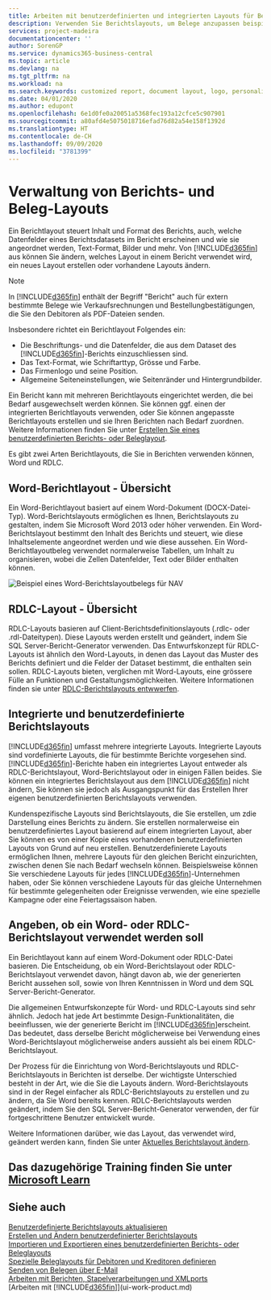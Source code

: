 ```yaml
---
title: Arbeiten mit benutzerdefinierten und integrierten Layouts für Berichte und Belege | Microsoft Docs
description: Verwenden Sie Berichtslayouts, um Belege anzupassen beispielsweise um die gewünschten Schriftart, das Logo oder die Seiteneinstellungen von PDF-Dateien zu personalisieren, die Sie den Debitoren senden.
services: project-madeira
documentationcenter: ''
author: SorenGP
ms.service: dynamics365-business-central
ms.topic: article
ms.devlang: na
ms.tgt_pltfrm: na
ms.workload: na
ms.search.keywords: customized report, document layout, logo, personalize
ms.date: 04/01/2020
ms.author: edupont
ms.openlocfilehash: 6e1d0fe0a20051a5368fec193a12cfce5c907901
ms.sourcegitcommit: a80afd4e5075018716efad76d82a54e158f1392d
ms.translationtype: HT
ms.contentlocale: de-CH
ms.lasthandoff: 09/09/2020
ms.locfileid: "3781399"
---
```

# <a name="managing-report-and-document-layouts"></a>Verwaltung von Berichts- und Beleg-Layouts
Ein Berichtlayout steuert Inhalt und Format des Berichts, auch, welche Datenfelder eines Berichtsdatasets im Bericht erscheinen und wie sie angeordnet werden, Text-Format, Bilder und mehr. Von [!INCLUDE[d365fin](includes/d365fin_md.md)] aus können Sie ändern, welches Layout in einem Bericht verwendet wird, ein neues Layout erstellen oder vorhandene Layouts ändern.

> [!NOTE]  
>   In [!INCLUDE[d365fin](includes/d365fin_md.md)] enthält der Begriff "Bericht" auch für extern bestimmte Belege wie Verkaufsrechnungen und Bestellungbestätigungen, die Sie den Debitoren als PDF-Dateien senden.

Insbesondere richtet ein Berichtlayout Folgendes ein:

* Die Beschriftungs- und die Datenfelder, die aus dem Dataset des [!INCLUDE[d365fin](includes/d365fin_md.md)]-Berichts einzuschliessen sind.
* Das Text-Format, wie Schriftarttyp, Grösse und Farbe.
* Das Firmenlogo und seine Position.
* Allgemeine Seiteneinstellungen, wie Seitenränder und Hintergrundbilder.

Ein Bericht kann mit mehreren Berichtlayouts eingerichtet werden, die bei Bedarf ausgewechselt werden können. Sie können ggf. einen der integrierten Berichtlayouts verwenden, oder Sie können angepasste Berichtlayouts erstellen und sie Ihren Berichten nach Bedarf zuordnen. Weitere Informationen finden Sie unter [Erstellen Sie eines benutzerdefinierten Berichts- oder Beleglayout](ui-how-create-custom-report-layout.md).

Es gibt zwei Arten Berichtlayouts, die Sie in Berichten verwenden können, Word und RDLC.

## <a name="word-report-layout-overview"></a>Word-Berichtlayout - Übersicht
Ein Word-Berichtlayout basiert auf einem Word-Dokument (DOCX-Datei-Typ). Word-Berichtslayouts ermöglichen es Ihnen, Berichtslayouts zu gestalten, indem Sie Microsoft Word 2013 oder höher verwenden. Ein Word-Berichtslayout bestimmt den Inhalt des Berichts und steuert, wie diese Inhaltselemente angeordnet werden und wie diese aussehen. Ein Word-Berichtlayoutbeleg verwendet normalerweise Tabellen, um Inhalt zu organisieren, wobei die Zellen Datenfelder, Text oder Bilder enthalten können.

 ![Beispiel eines Word-Berichtslayoutbelegs für NAV](media/nav_wordreportlayout_edit_in_word_example.png "NAV_WordReportLayout_Edit_In_Word_Example")  

## <a name="rdlc-layout-overview"></a>RDLC-Layout - Übersicht
RDLC-Layouts basieren auf Client-Berichtsdefinitionslayouts (.rdlc- oder .rdl-Dateitypen). Diese Layouts werden erstellt und geändert, indem Sie SQL Server-Bericht-Generator verwenden. Das Entwurfskonzept für RDLC-Layouts ist ähnlich den Word-Layouts, in denen das Layout das Muster des Berichts definiert und die Felder der Dataset bestimmt, die enthalten sein sollen. RDLC-Layouts bieten, verglichen mit Word-Layouts, eine grössere Fülle an Funktionen und Gestaltungsmöglichkeiten. Weitere Informationen finden sie unter [RDLC-Berichtslayouts entwwerfen](/dynamics-nav/Designing-RDLC-Report-Layouts).

## <a name="built-in-and-custom-report-layouts"></a>Integrierte und benutzerdefinierte Berichtslayouts
[!INCLUDE[d365fin](includes/d365fin_md.md)] umfasst mehrere integrierte Layouts. Integrierte Layouts sind vordefinierte Layouts, die für bestimmte Berichte vorgesehen sind. [!INCLUDE[d365fin](includes/d365fin_md.md)]-Berichte haben ein integriertes Layout entweder als RDLC-Berichtslayout, Word-Berichtslayout oder in einigen Fällen beides. Sie können ein integriertes Berichtslayout aus dem [!INCLUDE[d365fin](includes/d365fin_md.md)] nicht ändern, Sie können sie jedoch als Ausgangspunkt für das Erstellen Ihrer eigenen benutzerdefinierten Berichtslayouts verwenden.

Kundenspezifische Layouts sind Berichtslayouts, die Sie erstellen, um zdie Darstellung eines Berichts zu ändern. Sie erstellen normalerweise ein benutzerdefiniertes Layout basierend auf einem integrierten Layout, aber Sie können es von einer Kopie eines vorhandenen benutzerdefinierten Layouts von Grund auf neu erstellen. Benutzerdefinierete Layouts ermöglichen Ihnen, mehrere Layouts für den gleichen Bericht einzurichten, zwischen denen Sie nach Bedarf wechseln können. Beispielsweise können Sie verschiedene Layouts für jedes [!INCLUDE[d365fin](includes/d365fin_md.md)]-Unternehmen haben, oder Sie können verschiedene Layouts für das gleiche Unternehmen für bestimmte gelegenheiten oder Ereignisse verwenden, wie eine spezielle Kampagne oder eine Feiertagssaison haben.

## <a name="deciding-whether-to-use-a-word-or-rdlc-report-layout"></a>Angeben, ob ein Word- oder RDLC-Berichtslayout verwendet werden soll
Ein Berichtlayout kann auf einem Word-Dokument oder RDLC-Datei basieren. Die Entscheidung, ob ein Word-Berichtslayout oder RDLC-Berichtslayout verwendet davon, hängt davon ab, wie der generierten Bericht aussehen soll, sowie von Ihren Kenntnissen in Word und dem SQL Server-Bericht-Generator.

Die allgemeinen Entwurfskonzepte für Word- und RDLC-Layouts sind sehr ähnlich. Jedoch hat jede Art bestimmte Design-Funktionalitäten, die beeinflussen, wie der generierte Bericht im [!INCLUDE[d365fin](includes/d365fin_md.md)]erscheint. Das bedeutet, dass derselbe Bericht möglicherweise bei Verwendung eines Word-Berichtslayout möglicherweise anders aussieht als bei einem RDLC-Berichtslayout.

Der Prozess für die Einrichtung von Word-Berichtslayouts und RDLC-Berichtslayouts in Berichten ist derselbe. Der wichtigste Unterschied besteht in der Art, wie die Sie die Layouts ändern. Word-Berichtslayouts sind in der Regel einfacher als RDLC-Berichtslayouts zu erstellen und zu ändern, da Sie Word bereits kennen. RDLC-Berichtslayouts werden geändert, indem Sie den SQL Server-Bericht-Generator verwenden, der für fortgeschrittene Benutzer entwickelt wurde.

Weitere Informationen darüber, wie das Layout, das verwendet wird, geändert werden kann, finden Sie unter [Aktuelles Berichtslayout ändern](ui-how-change-layout-currently-used-report.md).

## <a name="see-related-training-at-microsoft-learn"></a>Das dazugehörige Training finden Sie unter [Microsoft Learn](/learn/modules/change-documents-dynamics-365-business-central/index)

## <a name="see-also"></a>Siehe auch
[Benutzerdefinierte Berichtslayouts aktualisieren](ui-update-report-layouts.md)  
[Erstellen und Ändern benutzerdefinierter Berichtslayouts](ui-how-create-custom-report-layout.md)  
[Importieren und Exportieren eines benutzerdefinierten Berichts- oder Beleglayouts](ui-how-import-and-export-report-layout.md)  
[Spezielle Beleglayouts für Debitoren und Kreditoren definieren](ui-define-customer-vendor-document-layouts.md)  
[Senden von Belegen über E-Mail](ui-how-send-documents-email.md)  
[Arbeiten mit Berichten, Stapelverarbeitungen und XMLports](ui-work-report.md)  
[Arbeiten mit [!INCLUDE[d365fin](includes/d365fin_md.md)]](ui-work-product.md)  
